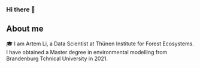 ### Hi there 👋

## About me

🎓 I am Artem Li, a Data Scientist at Thünen Institute for Forest Ecosystems. I have obtained a Master degree in environmental modelling from Brandenburg Tchnical University in 2021.

